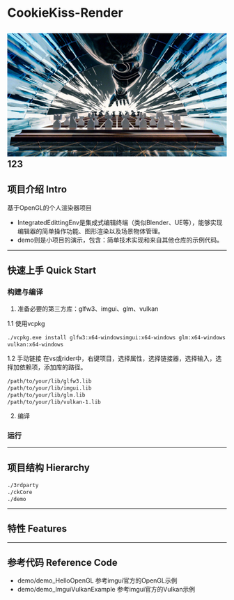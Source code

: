 # CookieKiss-Render
![alt text](stdAsset/stdTexture/AI3_ae_00000.png)
123
---
## 项目介绍 Intro
基于OpenGL的个人渲染器项目
- IntegratedEdittingEnv是集成式编辑终端（类似Blender、UE等），能够实现编辑器的简单操作功能、图形渲染以及场景物体管理。
- demo则是小项目的演示，包含：简单技术实现和来自其他仓库的示例代码。

---
## 快速上手 Quick Start

### 构建与编译
1. 准备必要的第三方库：glfw3、imgui、glm、vulkan

1.1 使用vcpkg
```
./vcpkg.exe install glfw3:x64-windowsimgui:x64-windows glm:x64-windows vulkan:x64-windows
```
1.2 手动链接
在vs或rider中，右键项目，选择属性，选择链接器，选择输入，选择加依赖项，添加库的路径。
```
/path/to/your/lib/glfw3.lib
/path/to/your/lib/imgui.lib
/path/to/your/lib/glm.lib
/path/to/your/lib/vulkan-1.lib
```

2. 编译

### 运行

---
## 项目结构 Hierarchy
```
./3rdparty
./ckCore
./demo
```

---
## 特性 Features

---
## 参考代码 Reference Code
- demo/demo_HelloOpenGL 参考imgui官方的OpenGL示例
- demo/demo_ImguiVulkanExample 参考imgui官方的Vulkan示例